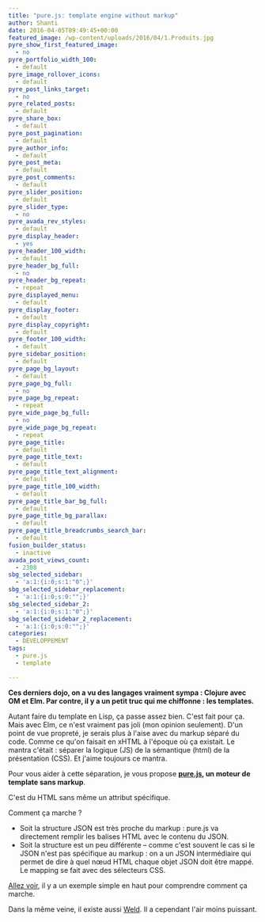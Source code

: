 ```yaml
---
title: "pure.js: template engine without markup"
author: Shanti
date: 2016-04-05T09:49:45+00:00
featured_image: /wp-content/uploads/2016/04/1.Produits.jpg
pyre_show_first_featured_image:
  - no
pyre_portfolio_width_100:
  - default
pyre_image_rollover_icons:
  - default
pyre_post_links_target:
  - no
pyre_related_posts:
  - default
pyre_share_box:
  - default
pyre_post_pagination:
  - default
pyre_author_info:
  - default
pyre_post_meta:
  - default
pyre_post_comments:
  - default
pyre_slider_position:
  - default
pyre_slider_type:
  - no
pyre_avada_rev_styles:
  - default
pyre_display_header:
  - yes
pyre_header_100_width:
  - default
pyre_header_bg_full:
  - no
pyre_header_bg_repeat:
  - repeat
pyre_displayed_menu:
  - default
pyre_display_footer:
  - default
pyre_display_copyright:
  - default
pyre_footer_100_width:
  - default
pyre_sidebar_position:
  - default
pyre_page_bg_layout:
  - default
pyre_page_bg_full:
  - no
pyre_page_bg_repeat:
  - repeat
pyre_wide_page_bg_full:
  - no
pyre_wide_page_bg_repeat:
  - repeat
pyre_page_title:
  - default
pyre_page_title_text:
  - default
pyre_page_title_text_alignment:
  - default
pyre_page_title_100_width:
  - default
pyre_page_title_bar_bg_full:
  - default
pyre_page_title_bg_parallax:
  - default
pyre_page_title_breadcrumbs_search_bar:
  - default
fusion_builder_status:
  - inactive
avada_post_views_count:
  - 2308
sbg_selected_sidebar:
  - 'a:1:{i:0;s:1:"0";}'
sbg_selected_sidebar_replacement:
  - 'a:1:{i:0;s:0:"";}'
sbg_selected_sidebar_2:
  - 'a:1:{i:0;s:1:"0";}'
sbg_selected_sidebar_2_replacement:
  - 'a:1:{i:0;s:0:"";}'
categories:
  - DÉVELOPPEMENT
tags:
  - pure.js
  - template

---
```

**Ces derniers dojo, on a vu des langages vraiment sympa : Clojure avec OM et Elm. Par contre, il y a un petit truc qui me chiffonne : les templates.**

Autant faire du template en Lisp, ça passe assez bien. C'est fait pour ça. Mais avec Elm, ce n'est vraiment pas joli (mon opinion seulement). D'un point de vue propreté, je serais plus à l'aise avec du markup séparé du code. Comme ce qu'on faisait en xHTML à l'époque où ça existait. Le mantra c'était : séparer la logique (JS) de la sémantique (html) de la présentation (CSS). Et j'aime toujours ce mantra.

Pour vous aider à cette séparation, je vous propose **[pure.js](https://beebole.com/pure/), un moteur de template sans markup**.

C'est du HTML sans même un attribut spécifique.

Comment ça marche ?

* Soit la structure JSON est très proche du markup : pure.js va directement remplir les balises HTML avec le contenu du JSON.
* Soit la structure est un peu différente – comme c'est souvent le cas si le JSON n'est pas spécifique au markup : on a un JSON intermédiaire qui permet de dire à quel nœud HTML chaque objet JSON doit être mappé. Le mapping se fait avec des sélecteurs CSS.

[Allez voir](https://beebole.com/pure/), il y a un exemple simple en haut pour comprendre comment ça marche.

Dans la même veine, il existe aussi [Weld](https://github.com/tmpvar/weld). Il a cependant l'air moins puissant.